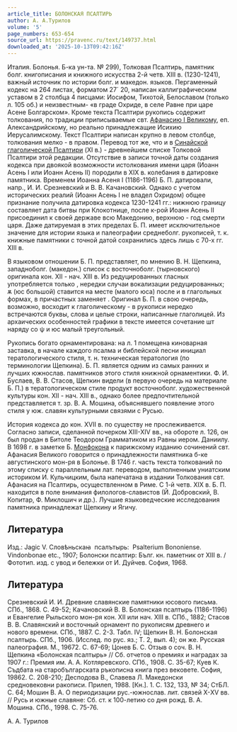 ```yaml
---
article_title: БОЛОНСКАЯ ПСАЛТИРЬ
author: А. А.Турилов
volume: '5'
page_numbers: 653-654
source_url: https://pravenc.ru/text/149737.html
downloaded_at: '2025-10-13T09:42:16Z'
---
```


Италия. Болонья. Б-ка ун-та. № 299), Толковая Псалтирь, памятник болг. книгописания и книжного искусства 2-й четв. XIII в. (1230-1241), важный источник по истории болг. и македон. языков. Пергаменный кодекс на 264 листах, форматом 27´
20, написан каллиграфическим уставом в 2 столбца 4 писцами: Иосифом, Тихотой, Белославом (только л. 105 об.) и неизвестным- «в граде Охриде, в селе Равне при царе Асене Болгарском». Кроме текста Псалтири рукопись содержит толкования, по традиции приписываемые свт. [Афанасию I Великому](<https://pravenc.ru/text/Афанасию I Великому.html>), еп. Александрийскому, но реально принадлежащие Исихию Иерусалимскому. Текст Псалтири написан крупно в левом столбце, толкования мелко - в правом. Перевод тот же, что и в [Синайской глаголической Псалтири](<https://pravenc.ru/text/Синайской глаголической Псалтири.html>) (XI в.) - древнейшем списке Толковой Псалтири этой редакции. Отсутствие в записи точной даты создания кодекса при двоякой возможности истолкования имени царя (Иоанн Асень I или Иоанн Асень II) породили в XIX в. колебания в датировке памятника. Временем Иоанна Асеня I (1186-1196) Б. П. датировали, напр., И. И. Срезневский и В. В. Качановский. Однако с учетом исторических реалий (Иоанн Асень I не владел Охридом) общее признание получила датировка кодекса 1230-1241 гг.: нижнюю границу составляет дата битвы при Клокотнице, после к-рой Иоанн Асень II присоединил к своей державе всю Македонию, верхнюю - год смерти царя. Даже датируемая в этих пределах Б. П. имеет исключительное значение для истории языка и палеографии среднеболг. рукописей, т. к. книжные памятники с точной датой сохранились здесь лишь с 70-х гг. XIII в.

В языковом отношении Б. П. представляет, по мнению В. Н. Щепкина, западноболг. (македон.) список с восточноболг. (тырновского) оригинала кон. XII - нач. XIII в. Из редуцированных гласных употребляется только , нередки случаи вокализации редуцированных; <span class="cu">ѫ</span> (юс большой) ставится на месте (малого юса) после и в глагольных формах, в причастных заменяет . Оригинал Б. П. в свою очередь, возможно, восходит к глаголическому - в рукописи нередко встречаются буквы, слова и целые строки, написанные глаголицей. Из архаических особенностей графики в тексте имеется сочетание
шт наряду со ѱ и юс малый треугольный.

Рукопись богато орнаментирована: на л. 1 помещена киноварная заставка, в начале каждого псалма и библейской песни инициал тератологического стиля, т. н. техническая тератология (по терминологии Щепкина). Б. П. является одним из самых ранних и лучших южнослав. памятников этого стиля книжной орнаментики. Ф. И. Буслаев, В. В. Стасов, Щепкин видели (в первую очередь на материале Б. П.) в тератологическом стиле продукт восточноболг. художественной культуры кон. XII - нач. XIII в., однако более предпочтительной представляется т. зр. В. А. Мошина, объяснявшего появление этого стиля у юж. славян культурными связями с Русью.

История кодекса до кон. XVII в. по существу не прослеживается. Согласно записи, сделанной почерком XIII-XIV вв., на обороте л. 126, он был продан в Битоле Теодором Грамматиком из Равны иером. Даниилу. В 1698 г. в заметке Б. [Монфокона](https://pravenc.ru/text/Монфокона.html) к парижскому изданию сочинений свт. Афанасия Великого говорится о принадлежности памятника б-ке августинского мон-ря в Болонье. В 1746 г. часть текста толкований по этому списку с параллельным лат. переводом, выполненным униатским историком И. Кульчицким, была напечатана в издании Толкования свт. Афанасия на Псалтирь, осуществленном в Риме. С 1-й четв. XIX в. Б. П. находится в поле внимания филологов-славистов (Й. Добровский, В. Копитар, Ф. Миклошич и др.). Лучшие языковедческие исследования памятника принадлежат Щепкину и Ягичу.

## Литература

Изд.: Jagic V. <span class="cu">Словѣньскаꙗ</span>  <span class="cu">псалътырь:</span>  Psalterium Bononiense. Vindonbonae etc., 1907; Болонски псалтир: Бълг. кн. паметник от XIII в. / Фототип. изд. с увод и бележки от И. Дуйчев. София, 1968.

## Литература

Срезневский И. И. Древние славянские памятники юсового письма. СПб., 1868. С. 49-52; Качановский В. В. Болонская псалтырь (1186-1196) и Евангелие Рыльского мон-ря кон. XII или нач. XIII в. СПб., 1882; Стасов В. В. Славянский и восточный орнамент по рукописям древнего и нового времени. СПб., 1887. С. 2-3. Табл. IV; Щепкин В. Н. Болонская псалтырь. СПб., 1906. (Исслед. по рус. яз.; Т. 2, вып. 4); он же. Русская палеография. М., 19672. С. 67-69; Цонев Б. С. Отзыв о соч. В. Н. Щепкина «Болонская псалтырь» // Сб. отчетов о премиях и наградах за 1907 г.: Премия им. А. А. Котляревского. СПб., 1908. С. 35-67; Куев К. Съдбата на старобългарската ръкописна книга през вековете. София, 19862. С. 208-210; Десподова В., Славева Л. Македонски средновековни ракописи. Прилеп, 1988. [Кн.]. 1. С. 132, 133, № 34; СтБЛ. С. 64; Мошин В. А. О периодизации рус.-южнослав. лит. связей Х-XV вв. // Русь и южные славяне: Сб. ст. к 100-летию со дня рожд. В. А. Мошина. СПб., 1998. С. 75-76.

А. А.  Турилов
